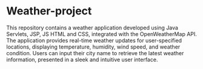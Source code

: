 # Weather-project
 This repository contains a weather application developed using Java Servlets, JSP, JS HTML and CSS, integrated with the OpenWeatherMap API. The application provides real-time weather updates for user-specified locations, displaying temperature, humidity, wind speed, and weather condition. Users can input their city name to retrieve the latest weather information, presented in a sleek and intuitive user interface.
